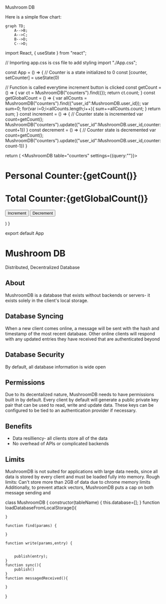 Mushroom DB

Here is a simple flow chart:

```mermaid
graph TD;
    A-->B;
    A-->C;
    B-->D;
    C-->D;
```

import React, { useState } from "react";
  
// Importing app.css is css file to add styling
import "./App.css";
  
const App = () => {
  //  Counter is a state initialized to 0
  const [counter, setCounter] = useState(0)
  
  // Function is called everytime increment button is clicked
  const getCount = () => {
    var ct = MushroomDB("counters").find({});
    return ct.count;
  }
  const getGlobalCount = () => {
    var allCounts = MushroomDB("counters").find({"user_id":MushroomDB.user_id});
    var sum=0;
    for(var i=0;i<allCounts.length;i++){
        sum+=allCounts.count;
    }
    return sum;
  }
  const increment = () => {
    // Counter state is incremented
    var count=getCount();
    MushroomDB("counters").update({"user_id":MushroomDB.user_id,counter:count+1})
  }
  const decrement = () => {
    // Counter state is decremented
    var count=getCount();
    MushroomDB("counters").update({"user_id":MushroomDB.user_id,counter:count-1})
  }
  
  return (
    <MushroomDB table="counters" settings={{query:""}}>
        <h1>Personal Counter:{getCount()}</h1>
        <h1>Total Counter:{getGlobalCount()}</h1>
        <button onClick={handleClick2}>Increment</button>
        <button onClick={handleClick2}>Decrement</button>
    </MushroomDB>
    

  )
}
  
export default App







# Mushroom DB
Distributed, Decentralized Database

## About
MushroomDB is a database that exists without backends or servers- it exists solely in the client's local storage.



## Database Syncing

When a new client comes online, a message will be sent with the hash and timestamp of the most recent database. Other online clients will respond with any updated entries they have received that are authenticated beyond 


## Database Security
By default, all database information is wide open

## Permissions
Due to its decentalized nature, MushroomDB needs to have permissions built in by default. Every client by default will generate a public private key pair that can be used to read, write and update data. These keys can be configured to be tied to an authentication provider if necessary.

## Benefits
- Data resilliency- all clients store all of the data
- No overhead of APIs or complicated backends



## Limits
MushroomDB is not suited for applications with large data needs, since all data is stored by every client and must be loaded fully into memory.
Rough limits:
Can't store more than 2GB of data due to chrome memory limits
Additionally, to prevent attack vectors, MushroomDB puts a cap on both message sending and 



class MushroomDB {
    constructor(tableName) {
      this.database=[];
    }
    function loadDatabaseFromLocalStorage(){

    }
    
    function find(params) {
      
    }

    function write(params,entry) {
        

        publish(entry);
    }
    function sync(){
        publish()
    }
    function messagedReceived(){

    }    
}
